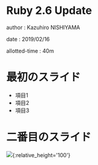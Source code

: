 # Ruby 2.6 Update

author
:   Kazuhiro NISHIYAMA

date
:   2019/02/16

allotted-time
:   40m


# 最初のスライド

* 項目1
* 項目2
* 項目3

# 二番目のスライド

![](https://raw.github.com/rabbit-shocker/rabbit/master/sample/lavie.png){:relative_height='100'}
